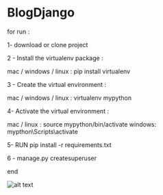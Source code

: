 # BlogDjango

for run :

1- download or clone project

2 - Install the virtualenv package :

mac / windows / linux : pip install virtualenv

3 - Create the virtual environment :

mac / windows / linux : virtualenv mypython

4- Activate the virtual environment :

mac / linux : source mypython/bin/activate
windows: mypthon\Scripts\activate

5- RUN pip install -r requirements.txt

6 - manage.py createsuperuser

end

![alt text](https://alisamadzadeh.ir/Screenshot%202021-01-16%20123152.jpg)
